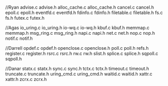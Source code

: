 //Ryan
advise.c
advise.h
alloc_cache.c
alloc_cache.h
cancel.c
cancel.h
epoll.c
epoll.h
eventfd.c
eventfd.h
fdinfo.c
fdinfo.h
filetable.c
filetable.h
fs.c
fs.h
futex.c
futex.h

//Agas
io_uring.c
io_uring.h
io-wq.c
io-wq.h
kbuf.c
kbuf.h
memmap.c
memmap.h
msg_ring.c
msg_ring.h
napi.c
napi.h
net.c
net.h
nop.c
nop.h
notif.c
notif.h

//Darrell
opdef.c
opdef.h
openclose.c
openclose.h
poll.c
poll.h
refs.h
register.c
register.h
rsrc.c
rsrc.h
rw.c
rw.h
slist.h
splice.c
splice.h
sqpoll.c
sqpoll.h

//Danar
statx.c
statx.h
sync.c
sync.h
tctx.c
tctx.h
timeout.c
timeout.h
truncate.c
truncate.h
uring_cmd.c
uring_cmd.h
waitid.c
waitid.h
xattr.c
xattr.h
zcrx.c
zcrx.h